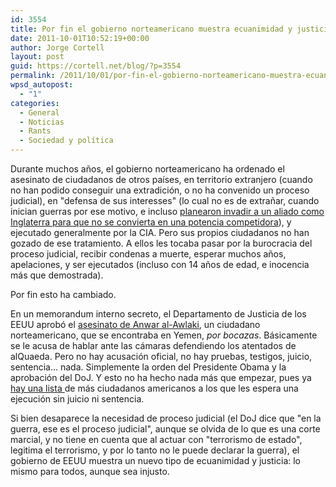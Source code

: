 ```yaml
---
id: 3554
title: Por fin el gobierno norteamericano muestra ecuanimidad y justicia
date: 2011-10-01T10:52:19+00:00
author: Jorge Cortell
layout: post
guid: https://cortell.net/blog/?p=3554
permalink: /2011/10/01/por-fin-el-gobierno-norteamericano-muestra-ecuanimidad-y-justicia/
wpsd_autopost:
  - "1"
categories:
  - General
  - Noticias
  - Rants
  - Sociedad y polí­tica
---
```

Durante muchos años, el gobierno norteamericano ha ordenado el asesinato de ciudadanos de otros países, en territorio extranjero (cuando no han podido conseguir una extradición, o no ha convenido un proceso judicial), en "defensa de sus interesses" (lo cual no es de extrañar, cuando inician guerras por ese motivo, e incluso <a title="https://en.wikipedia.org/wiki/War_Plan_Red" href="https://en.wikipedia.org/wiki/War_Plan_Red" target="_blank">planearon invadir a un aliado como Inglaterra para que no se convierta en una potencia competidora</a>), y ejecutado generalmente por la CIA. Pero sus propios ciudadanos no han gozado de ese tratamiento. A ellos les tocaba pasar por la burocracia del proceso judicial, recibir condenas a muerte, esperar muchos años, apelaciones, y ser ejecutados (incluso con 14 años de edad, e inocencia más que demostrada).

Por fin esto ha cambiado.

En un memorandum interno secreto, el Departamento de Justicia de los EEUU aprobó el <a title="https://politics.salon.com/2011/09/30/awlaki_6/" href="https://politics.salon.com/2011/09/30/awlaki_6/" target="_blank">asesinato de Anwar al-Awlaki</a>, un ciudadano norteamericano, que se encontraba en Yemen, _por bocazas_. Básicamente se le acusa de hablar ante las cámaras defendiendo los atentados de alQuaeda. Pero no hay acusación oficial, no hay pruebas, testigos, juicio, sentencia... nada. Simplemente la orden del Presidente Obama y la aprobación del DoJ. Y esto no ha hecho nada más que empezar, pues ya <a title="https://politics.salon.com/2010/01/27/yemen_3/" href="https://politics.salon.com/2010/01/27/yemen_3/" target="_blank">hay una lista </a>de más ciudadanos americanos a los que les espera una ejecución sin juicio ni sentencia.

Si bien desaparece la necesidad de proceso judicial (el DoJ dice que "en la guerra, ese es el proceso judicial", aunque se olvida de lo que es una corte marcial, y no tiene en cuenta que al actuar con "terrorismo de estado", legitima el terrorismo, y por lo tanto no le puede declarar la guerra), el gobierno de EEUU muestra un nuevo tipo de ecuanimidad y justicia: lo mismo para todos, aunque sea injusto.